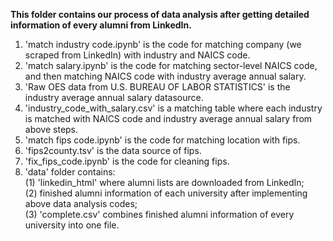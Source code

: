 **This folder contains our process of data analysis after getting detailed information of every alumni from LinkedIn.**
1. 'match industry code.ipynb' is the code for matching company (we scraped from LinkedIn) with industry and NAICS code.
2. 'match salary.ipynb' is the code for matching sector-level NAICS code, and then matching NAICS code with industry average annual salary.
3. 'Raw OES data from U.S. BUREAU OF LABOR STATISTICS' is the industry average annual salary datasource.
4. 'industry_code_with_salary.csv' is a matching table where each industry is matched with NAICS code and industry average annual salary from above steps.
5. 'match fips code.ipynb' is the code for matching location with fips.
6. 'fips2county.tsv' is the data source of fips.
7. 'fix_fips_code.ipynb' is the code for cleaning fips.
8. 'data' folder contains: \
   (1) 'linkedin_html' where alumni lists are downloaded from LinkedIn; \
   (2) finished alumni information of each university after implementing above data analysis codes;\
   (3) 'complete.csv' combines finished alumni information of every university into one file.
